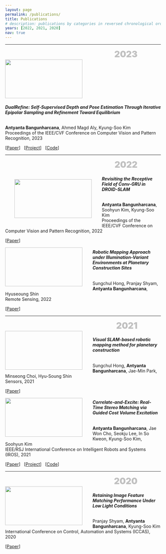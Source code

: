 ```yaml
---
layout: page
permalink: /publications/
title: Publications
# description: publications by categories in reversed chronological order. generated by jekyll-scholar.
years: [2022, 2021, 2020]
nav: true
---
```


<!-- <div class="publications">

{% for y in page.years %}
  <h2 class="year">{{y}}</h2>
  {% bibliography -f papers -q @*[year={{y}}]* %}
{% endfor %}

</div> -->

---
<p style="margin: 0 auto; font-size:2em; color: silver; font-weight: 900; text-align:right ; max-width: 70%;">2023</p>

<!-- <img align="left" width="250" height="125" style="float:left; padding-right:30px" src="https://dl.dropboxusercontent.com/s/7zpf026iwnc5vt9/DualRefine.PNG">

###### **DualRefine: Self-Supervised Depth and Pose Estimation Through Iterative Epipolar Sampling and Refinement Toward Equilibrium**
**Antyanta Bangunharcana**, Ahmed Magd Aly, Kyung-Soo Kim  
Proceedings of the IEEE/CVF Conference on Computer Vision and Pattern Recognition, 2023 -->

<div class="content-container">
  <img width="250" height="125" style="padding-right:30px" src="https://dl.dropboxusercontent.com/s/7zpf026iwnc5vt9/DualRefine.PNG">
  
  <div>
    <h6><strong>DualRefine: Self-Supervised Depth and Pose Estimation Through Iterative Epipolar Sampling and Refinement Toward Equilibrium</strong></h6>
    <strong>Antyanta Bangunharcana</strong>, Ahmed Magd Aly, Kyung-Soo Kim<br>
    Proceedings of the IEEE/CVF Conference on Computer Vision and Pattern Recognition, 2023
  </div>
</div>



\[[Paper]()\] &nbsp; \[[Project](/projects/DualRefine/index.html)\] &nbsp; \[[Code](https://github.com/antabangun/DualRefine)\]

---
<p style="margin: 0 auto; font-size:2em; color: silver; font-weight: 900; text-align:right ; max-width: 70%;">2022</p>

<img align="left" width="250" height="125" style="float:left; padding:30px " src="https://dl.dropboxusercontent.com/s/pvg05u9c5akboot/RevisitingDROID.PNG">

###### **Revisiting the Receptive Field of Conv-GRU in DROID-SLAM**
**Antyanta Bangunharcana**, Soohyun Kim, Kyung-Soo Kim  
Proceedings of the IEEE/CVF Conference on Computer Vision and Pattern Recognition, 2022

\[[Paper](https://openaccess.thecvf.com/content/CVPR2022W/VOCVALC/html/Bangunharcana_Revisiting_the_Receptive_Field_of_Conv-GRU_in_DROID-SLAM_CVPRW_2022_paper.html)\]

<img align="left" width="250" height="125" style="float:left; padding-right:30px" >

###### **Robotic Mapping Approach under Illumination-Variant Environments at Planetary Construction Sites**
Sungchul Hong, Pranjay Shyam, **Antyanta Bangunharcana**, Hyuseoung Shin  
Remote Sensing, 2022

\[[Paper](https://www.mdpi.com/2072-4292/14/4/1027)\]

---
<p style="margin: 0 auto; font-size:2em; color: silver; font-weight: 900; text-align:right ; max-width: 70%;">2021</p>

<img align="left" width="250" height="125" style="float:left; padding-right:30px" >

###### **Visual SLAM-based robotic mapping method for planetary construction**
Sungchul Hong, **Antyanta Bangunharcana**, Jae-Min Park, Minseong Choi, Hyu-Soung Shin  
Sensors, 2021

\[[Paper](https://www.mdpi.com/1424-8220/21/22/7715)\]

<img align="left" width="250" height="125" style="float:left; padding-right:30px" src="https://dl.dropboxusercontent.com/s/1vflanw5fcg71xr/2021_iros_lignet.gif">

###### **Correlate-and-Excite: Real-Time Stereo Matching via Guided Cost Volume Excitation**
**Antyanta Bangunharcana**, Jae Won Cho, Seokju Lee, In So Kweon, Kyung-Soo Kim, Soohyun Kim  
IEEE/RSJ International Conference on Intelligent Robots and Systems (IROS), 2021  

\[[Paper](https://ieeexplore.ieee.org/abstract/document/9635909)\] &nbsp; \[[Project](/projects/CoEx/index.html)\] &nbsp; \[[Code](https://github.com/antabangun/coex)\]

---
<p style="margin: 0 auto; font-size:2em; color: silver; font-weight: 900; text-align:right ; max-width: 70%;">2020</p>

<img align="left" width="250" height="125" style="float:left; padding-right:30px" src="https://dl.dropboxusercontent.com/s/dmoumvz29kj7w9f/Retaining.PNG">

###### **Retaining Image Feature Matching Performance Under Low Light Conditions**
Pranjay Shyam, **Antyanta Bangunharcana**, Kyung-Soo Kim  
International Conference on Control, Automation and Systems (ICCAS), 2020 

\[[Paper](https://ieeexplore.ieee.org/stamp/stamp.jsp?tp=&arnumber=9268426)\]

